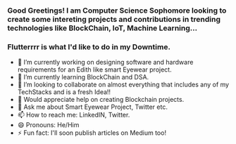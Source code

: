 ### Good Greetings! I am Computer Science Sophomore looking to create some intereting projects and contributions in trending technologies like BlockChain, IoT, Machine Learning...
### Flutterrrr is what I'd like to do in my Downtime.

- 🔭 I’m currently working on designing software and hardware requirements for an Edith like smart Eyewear project.
- 🌱 I’m currently learning BlockChain and DSA.
- 👯 I’m looking to collaborate on almost everything that includes any of my TechStacks and is a fresh Idea!!
- 🤔 Would appreciate help on creating Blockchain projects.
- 💬 Ask me about Smart Eyewear Project, Twitter etc.
- 📫 How to reach me: LinkedIN, Twitter.
- 😄 Pronouns: He/Him
- ⚡ Fun fact: I'll soon publish articles on Medium too!
